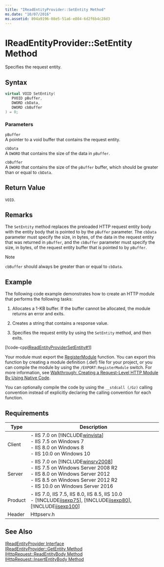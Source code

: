 ```yaml
---
title: "IReadEntityProvider::SetEntity Method"
ms.date: "10/07/2016"
ms.assetid: 894a9196-08e5-51a6-e804-6d2f6b4c28d3
---
```

# IReadEntityProvider::SetEntity Method

Specifies the request entity.  
  
## Syntax  
  
```cpp  
virtual VOID SetEntity(  
   PVOID pBuffer,  
   DWORD cbData,  
   DWORD cbBuffer  
) = 0;  
```  
  
### Parameters  

 `pBuffer`  
 A pointer to a void buffer that contains the request entity.  
  
 `cbData`  
 A `DWORD` that contains the size of the data in `pBuffer`.  
  
 `cbBuffer`  
 A `DWORD` that contains the size of the `pBuffer` buffer, which should be greater than or equal to `cbData`.  
  
## Return Value  

 `VOID`.  
  
## Remarks  

 The `SetEntity` method replaces the preloaded HTTP request entity body with the entity body that is pointed to by the `pBuffer` parameter. The `cbData` parameter must specify the size, in bytes, of the data in the request entity that was returned in `pBuffer`, and the `cbBuffer` parameter must specify the size, in bytes, of the request entity buffer that is pointed to by `pBuffer`.  
  
> [!NOTE]
>  `cbBuffer` should always be greater than or equal to `cbData`.  
  
## Example  

 The following code example demonstrates how to create an HTTP module that performs the following tasks:  
  
1. Allocates a 1-KB buffer. If the buffer cannot be allocated, the module returns an error and exits.  
  
2. Creates a string that contains a response value.  
  
3. Specifies the request entity by using the `SetEntity` method, and then exits.  
  
 [!code-cpp[IReadEntityProviderSetEntity#1](../../../samples/snippets/cpp/VS_Snippets_IIS/IIS7/IReadEntityProviderSetEntity/cpp/IReadEntityProviderSetEntity.cpp#1)]  
  
 Your module must export the [RegisterModule](../../web-development-reference/native-code-api-reference/pfn-registermodule-function.md) function. You can export this function by creating a module definition (.def) file for your project, or you can compile the module by using the `/EXPORT:RegisterModule` switch. For more information, see [Walkthrough: Creating a Request-Level HTTP Module By Using Native Code](../../web-development-reference/native-code-development-overview/walkthrough-creating-a-request-level-http-module-by-using-native-code.md).  
  
 You can optionally compile the code by using the `__stdcall (/Gz)` calling convention instead of explicitly declaring the calling convention for each function.  
  
## Requirements  
  
|Type|Description|  
|----------|-----------------|  
|Client|-   IIS 7.0 on [!INCLUDE[winvista](../../wmi-provider/includes/winvista-md.md)]<br />-   IIS 7.5 on Windows 7<br />-   IIS 8.0 on Windows 8<br />-   IIS 10.0 on Windows 10|  
|Server|-   IIS 7.0 on [!INCLUDE[winsrv2008](../../wmi-provider/includes/winsrv2008-md.md)]<br />-   IIS 7.5 on Windows Server 2008 R2<br />-   IIS 8.0 on Windows Server 2012<br />-   IIS 8.5 on Windows Server 2012 R2<br />-   IIS 10.0 on Windows Server 2016|  
|Product|-   IIS 7.0, IIS 7.5, IIS 8.0, IIS 8.5, IIS 10.0<br />-   [!INCLUDE[iisexp75](../../web-development-reference/native-code-api-reference/includes/iisexp75-md.md)], [!INCLUDE[iisexp80](../../web-development-reference/native-code-api-reference/includes/iisexp80-md.md)], [!INCLUDE[iisexp100](../../web-development-reference/native-code-api-reference/includes/iisexp100-md.md)]|  
|Header|Httpserv.h|  
  
## See Also  

 [IReadEntityProvider Interface](../../web-development-reference/native-code-api-reference/ireadentityprovider-interface.md)   
 [IReadEntityProvider::GetEntity Method](../../web-development-reference/native-code-api-reference/ireadentityprovider-getentity-method.md)   
 [IHttpRequest::ReadEntityBody Method](../../web-development-reference/native-code-api-reference/ihttprequest-readentitybody-method.md)   
 [IHttpRequest::InsertEntityBody Method](../../web-development-reference/native-code-api-reference/ihttprequest-insertentitybody-method.md)
